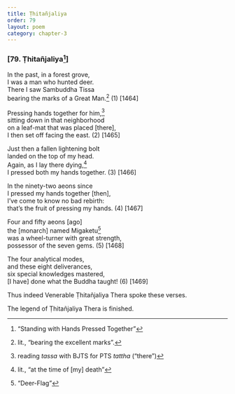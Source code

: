 ```yaml
---
title: Ṭhitañjaliya
order: 79
layout: poem
category: chapter-3
---
```


### \[79. Ṭhitañjaliya[^1]\]

In the past, in a forest grove,  
I was a man who hunted deer.  
There I saw Sambuddha Tissa  
bearing the marks of a Great Man.[^2] (1) \[1464\]

Pressing hands together for him,[^3]  
sitting down in that neighborhood  
on a leaf-mat that was placed \[there\],  
I then set off facing the east. (2) \[1465\]

Just then a fallen lightening bolt  
landed on the top of my head.  
Again, as I lay there dying,[^4]  
I pressed both my hands together. (3) \[1466\]

In the ninety-two aeons since  
I pressed my hands together \[then\],  
I’ve come to know no bad rebirth:  
that’s the fruit of pressing my hands. (4) \[1467\]

Four and fifty aeons \[ago\]  
the \[monarch\] named Migaketu[^5]  
was a wheel-turner with great strength,  
possessor of the seven gems. (5) \[1468\]

The four analytical modes,  
and these eight deliverances,  
six special knowledges mastered,  
\[I have\] done what the Buddha taught! (6) \[1469\]

Thus indeed Venerable Ṭhitañjaliya Thera spoke these verses.

The legend of Ṭhitañjaliya Thera is finished.

[^1]: “Standing with Hands Pressed Together”

[^2]: lit., “bearing the excellent marks”.

[^3]: reading *tassa* with BJTS for PTS *tattha* (“there”)

[^4]: lit., “at the time of \[my\] death”

[^5]: “Deer-Flag”
